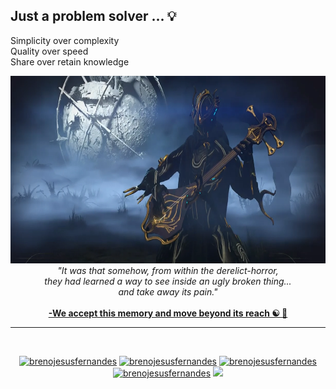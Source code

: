 ##  Just a problem solver ... :bulb:

Simplicity over complexity </br>
Quality over speed  </br>
Share over retain knowledge  </br>


<p align="center">
  <a href="https://www.youtube.com/watch?v=xPr0BfEcaCQ">
    <img  width="650" height="300" src="https://raw.githubusercontent.com/BrenoJesusFernandes/brenojesusfernandes/main/img/to%20take%20away%20the%20pain.webp"> </br>
  </a>
  <i>"It was that somehow, from within the derelict-horror, </br>
      they had learned a way to see inside an ugly broken thing... </br>
      and take away its pain."
  </i> </br></br>
      
  <a href="https://youtu.be/jfFO60_fJtI?t=31"> 
    <b> -We accept this memory and move beyond its reach ☯ 🍃  </b> </br>
  </a>
</p>

---


<p></br></p>
<p align="center">
  <a href="https://in.linkedin.com/in/brenojesusfernandes" target="blank"><img src="https://img.shields.io/badge/LinkedIn-0077B5?style=for-the-badge&logo=linkedin&logoColor=white" alt="brenojesusfernandes"/></a> 
  <a href="https://brenojesusfernandes.github.io/" target="blank"><img src="https://img.shields.io/badge/website-0A0A0A?style=for-the-badge&logo=github&logoColor=white" alt="brenojesusfernandes" /></a>
  <a href="https://kaggle.com/brenojesusfernandes" target="blank"><img src="https://img.shields.io/badge/KAGGLE-20BEFF?&style=for-the-badge&logo=kaggle&logoColor=white" alt="brenojesusfernandes"  /></a> 
  <a href="https://brenojesusfernandes.medium.com" target="blank"><img src="https://img.shields.io/badge/Medium-12100E?style=for-the-badge&logo=medium&logoColor=white" alt="brenojesusfernandes" /></a> 
  <a href="https://twitter.com/brenojesusferna" target="blank"><img src="https://img.shields.io/badge/Twitter-1DA1F2?style=for-the-badge&logo=twitter&logoColor=white" /></a> 
</p>  

